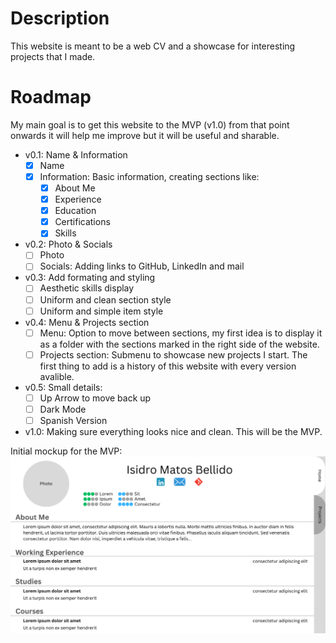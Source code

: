 # Description
This website is meant to be a web CV and a showcase for interesting projects that I made.

# Roadmap
My main goal is to get this website to the MVP (v1.0) from that point onwards it will help me improve but it will be useful and sharable.

- v0.1: Name & Information
    - [x] Name
    - [x] Information: Basic information, creating sections like:
        - [x] About Me
        - [x] Experience
        - [x] Education
        - [x] Certifications
        - [x] Skills
- v0.2: Photo & Socials
    - [ ] Photo
    - [ ] Socials: Adding links to GitHub, LinkedIn and mail
- v0.3: Add formating and styling
    - [ ] Aesthetic skills display
    - [ ] Uniform and clean section style
    - [ ] Uniform and simple item style
- v0.4: Menu & Projects section
    - [ ] Menu: Option to move between sections, my first idea is to display it as a folder with the sections marked in the right side of the website.
    - [ ] Projects section: Submenu to showcase new projects I start. The first thing to add is a history of this website with every version avalible.
- v0.5: Small details:
    - [ ] Up Arrow to move back up
    - [ ] Dark Mode
    - [ ] Spanish Version
- v1.0: Making sure everything looks nice and clean. This will be the MVP. 

Initial mockup for the MVP:
![Mockup](src/assets/Initial-Mockup.png)